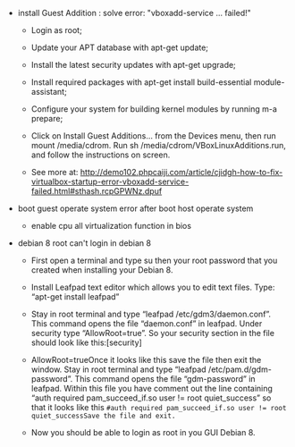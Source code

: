 
- install Guest Addition : solve error: "vboxadd-service ... failed!"

	- Login as root;
		
	- Update your APT database with apt-get update;
	
	- Install the latest security updates with apt-get upgrade;

	- Install required packages with apt-get install build-essential module-assistant;
		
	- Configure your system for building kernel modules by running m-a prepare;
	  
	- Click on Install Guest Additions… from the Devices menu, then run mount /media/cdrom.
	  Run sh /media/cdrom/VBoxLinuxAdditions.run, and follow the instructions on screen.
	
	- See more at: http://demo102.phpcaiji.com/article/cjidgh-how-to-fix-virtualbox-startup-error-vboxadd-service-failed.html#sthash.rcpGPWNz.dpuf

- boot guest operate system error after boot host operate system

	- enable cpu all virtualization function in bios

- debian 8 root can't login in debian 8

	* First open a terminal and type su then your root password that you created when installing your Debian 8.

	* Install Leafpad text editor which allows you to edit text files. Type: “apt-get install leafpad”

	* Stay in root terminal and type “leafpad /etc/gdm3/daemon.conf”. This command opens the file “daemon.conf” in leafpad. Under security type “AllowRoot=true”. So your security section in the file should look like this:[security]

	* AllowRoot=trueOnce it looks like this save the file then exit the window.
	Stay in root terminal and type “leafpad /etc/pam.d/gdm-password”. This command opens the file “gdm-password” in leafpad. Within this file you have comment out the line containing “auth required pam_succeed_if.so user != root quiet_success” so that it looks like this `#auth required pam_succeed_if.so user != root quiet_successSave the file and exit.`

	* Now you should be able to login as root in you GUI Debian 8.


